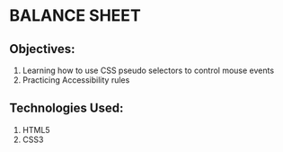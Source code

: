 # BALANCE SHEET


## Objectives:
1. Learning how to use CSS pseudo selectors to control mouse events
2. Practicing Accessibility rules


## Technologies Used:
1. HTML5
2. CSS3